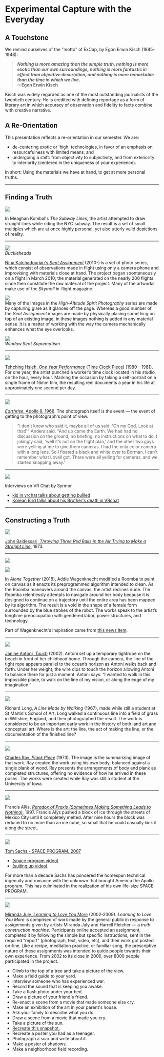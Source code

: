 # Experimental Capture with the Everyday

## A Touchstone

We remind ourselves of the "motto" of ExCap, by Egon Erwin Kisch (1885-1948): 

> ***Nothing is more amazing than the simple truth, nothing is more exotic than our own surroundings, nothing is more fantastic in effect than objective description, and nothing is more remarkable than the time in which we live.* <br />—Egon Erwin Kisch**

Kisch was widely regarded as one of the most outstanding journalists of the twentieth century. He is credited with defining reportage as a form of literary art in which accuracy of observation and fidelity to facts combine with creative narrative.


## A Re-Orientation

This presentation reflects a re-orientation in our semester. We are:

* de-centering exotic or 'high' technologies, in favor of an emphasis on resourcefulness with limited means; and
* undergoing a shift: from objectivity to subjectivity, and from exteriority to interiority (centered in the uniqueness of your experience).

In short: Using the materials we have at hand, to get at more personal truths. 

---

## Finding a Truth

![](images/typologies/datavis_subwaylines.jpg)

In Meaghan Kombol's *The Subway Lines*, the artist attempted to draw straight lines while riding the NYC subway. The result is a set of small multiples which are at once highly personal, yet also utterly valid depictions of reality.

---

![](images/everyday/katchadourian_1.jpg)<br >
*Buckleheads*

[Nina Katchadourian's *Seat Assignment*](http://www.ninakatchadourian.com/photography/seatassignment.php) (2010-) is a set of photo series, which consist of  observations made in flight using only a camera phone and improvising with materials close at hand. The project began spontaneously on a flight in March 2010; the material generated on the nearly 200 flights since then constitute the raw material of the project. Many of the artworks make use of the *Skymall* in-flight magazine.

![](images/everyday/katchadourian_2.jpg)<br />
Many of the images in the *High-Altitude Spirit Photography* series are made by capturing glare as it glances off the page. Whereas a good number of the *Seat Assignment* images are made by physically placing something on top of an existing image, in these images nothing is added in any material sense. It is a matter of working with the way the camera mechanically enhances what the eye overlooks.

![](images/everyday/katchadourian_4.jpg)<br />
*Window Seat Suprematism*

---

[![](images/everyday/tehching-hsieh-one-year-performance.jpg)](https://vimeo.com/16280427)

[Tehching Hsieh, *One Year Performance* (Time Clock Piece)](https://vimeo.com/16280427) (1980 – 1981). For one year, the artist punched a worker’s time clock located in his studio, on the hour, every hour. Marking the occasion by taking a self-portrait on a single frame of 16mm film, the resulting reel documents a year in his life at approximately one second per day.

---


![](images/everyday/earthrise.jpg)

[*Earthrise*, Apollo 8, 1968](https://www.nasa.gov/centers/johnson/home/earthrise.html). The photograph itself is the event — the event of getting to the photograph's point of view.

> "I don't know who said it, maybe all of us said, 'Oh my God. Look at that!'" Anders said. "And up came the Earth. We had had no discussion on the ground, no briefing, no instructions on what to do. I jokingly said, 'well it's not on the flight plan,' and the other two guys were yelling at me to give them cameras. I had the only color camera with a long lens. So I floated a black and white over to Borman. I can't remember what Lovell got. There were all yelling for cameras, and we started snapping away."

---

![](images/everyday/vrchat.png)

Interviews on VR Chat by Syrmor

* [kid in vrchat talks about getting bullied](https://www.youtube.com/watch?v=KZWOXgc7PA4)
* [Korean Bird talks about his Brother's death in VRchat](https://www.youtube.com/watch?v=K0w4AU4uN34)


---


## Constructing a Truth

![](images/baldessari.png)

[John Baldessari, *Throwing Three Red Balls in the Air Trying to Make a Straight Line*](http://www.invaluable.com/auction-lot/baldessari,-j.-throwing-three-balls-in-the-air-to-194-c-4ee4252adf), 1973.

---

![](images/everyday/addie_selfportrait.jpg)

![](images/everyday/addie_roomba.jpg)

In *Alone Together* (2018), Addie Wagenknecht modified a Roomba to paint on canvas as it enacts its preprogrammed algorithm intended to clean. As the Roomba maneuvers around the canvas, the artist reclines nude. The Roomba relentlessly attempts to navigate around her body because it is designed to continue on a trajectory until the entire area has been mapped by its algorithm. The result is a void in the shape of a female form surrounded by the blue strokes of the robot. The works speak to the artist’s longtime preoccupation with gendered labor, power structures, and technology.

Part of Wagenknecht's inspiration came from [this news item](images/everyday/robot-vacuum-cleaner-spreads-dog-shit-everywhere-7.jpg).


--- 


[![](images/everyday/antoni_touch.jpg)](https://www.youtube.com/watch?v=r_n2kfqNmpY)

[Janine Antoni, *Touch*](https://www.youtube.com/watch?v=r_n2kfqNmpY) (2002). Antoni set up a temporary tightrope on the beach in front of her childhood home. Through the camera, the line of the tight rope appears parallel to the ocean’s horizon as Antoni walks back and forth. Under her weight, the wire dips to touch the horizon allowing Antoni to balance there for just a moment. Antoni says: “I wanted to walk in this impossible place, to walk on the line of my vision, or along the edge of my imagination.”


---

![](images/everyday/richard_long_1967.jpg)

Richard Long, *A Line Made by Walking* (1967), made while still a student at St Martin's School of Art. Long walked a continuous line into a field of grass in Wiltshire, England, and then photographed the result. The work is considered to be an important early work in the history of both land art and conceptual art. Where is the art: the line, the act of making the line, or the documentation of the finished line? 

---

![](images/everyday/charles_ray_plank_piece.jpg)

[Charles Ray, *Plank Piece*](http://www.tate.org.uk/art/artworks/ray-plank-piece-i-ii-ar00342) (1973). The image is the summarizing image of that work. Ray created the work using his own body, balanced against a single plank of wood. Ray presents the arrangements of body and plank as completed structures, offering no evidence of how he arrived in these poses. The works were created while Ray was still a student at the University of Iowa.


---

![](images/everyday/francis_Alys_sometimes_making_something.jpg)
 
Francis Alÿs, [*Paradox of Praxis (Sometimes Making Something Leads to Nothing)*](https://www.youtube.com/watch?v=ZedESyQEnMA), 1997. Francis Alÿs pushed a block of ice through the streets of Mexico City until it completely melted. After nine hours the block was reduced to no more than an ice cube, so small that he could casually kick it along the street.


---

![](images/everyday/tom-sachs.jpg)

[Tom Sachs - SPACE PROGRAM, 2007](http://tomsachs.org/exhibition/space-program)
* [(space program video)](https://www.youtube.com/watch?v=FAfYCpeBHi4)
* [(suiting up video)](https://www.youtube.com/watch?v=e-jSSTGqU5c&t=2m20s) 

For more than a decade Sachs has pondered the homespun technical ingenuity and romance with the unknown that brought America the Apollo program. This has culminated in the realization of his own life-size SPACE PROGRAM.

---


[![](images/everyday/miranda_july.png)](http://www.learningtoloveyoumore.com/reports/23/23.php)

[Miranda July, *Learning to Love You More*](http://www.learningtoloveyoumore.com/reports/23/23.php) (2002-2009). *Learning to Love You More* is comprised of work made by the general public in response to assignments given by artists Miranda July and Harrell Fletcher — a *truth construction machine*. Participants online accepted an assignment, completed it by following the simple but specific instructions, sent in the required "report" (photograph, text, video, etc), and their work got posted on-line. Like a recipe, meditation practice, or familiar song, the prescriptive nature of these assignments was intended to guide people towards their own experience. From 2002 to its close in 2009, over 8000 people participated in the project.

* Climb to the top of a tree and take a picture of the view.
* Make a field guide to your yard.
* Interview someone who has experienced war.
* Record the sound that is keeping you awake.
* Take a flash photo under your bed.
* Draw a picture of your friend's friend.
* Re-enact a scene from a movie that made someone else cry.
* Make an exhibition of the art in your parent's house.
* Ask your family to describe what you do.
* Draw a scene from a movie that made you cry.
* Take a picture of the sun.
* [Recreate this snapshot.](http://www.learningtoloveyoumore.com/reports/23/23.php)
* Recreate a poster you had as a teenager.
* Photograph a scar and write about it.
* Make a poster of shadows.
* Make a neighborhood field recording.

